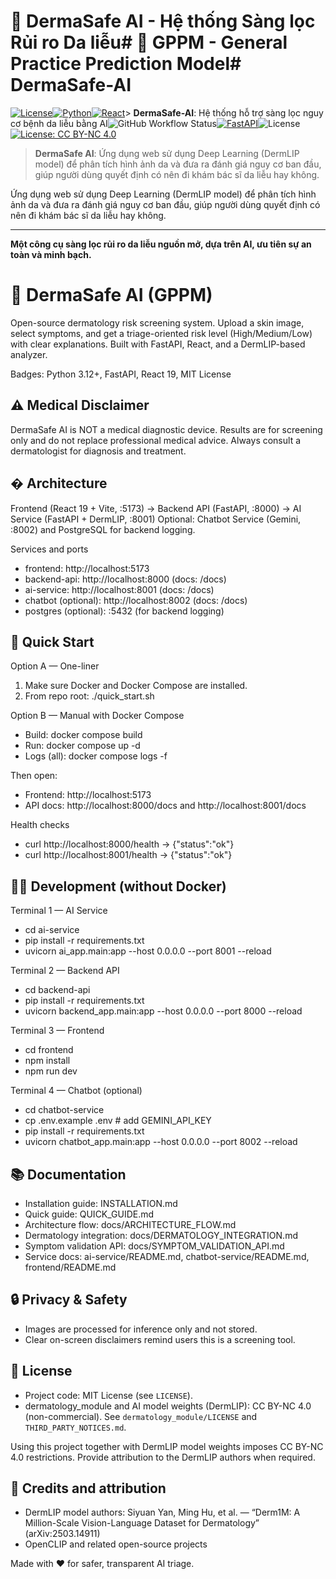 # 🏥 DermaSafe AI - Hệ thống Sàng lọc Rủi ro Da liễu# 🏥 GPPM - General Practice Prediction Model# DermaSafe-AI



[![License](https://img.shields.io/badge/License-MIT-blue.svg)](LICENSE)[![Python](https://img.shields.io/badge/Python-3.12+-blue.svg)](https://www.python.org/)[![React](https://img.shields.io/badge/React-19.1-blue.svg)](https://reactjs.org/)> **DermaSafe-AI**: Hệ thống hỗ trợ sàng lọc nguy cơ bệnh da liễu bằng AI![GitHub Workflow Status](https://img.shields.io/github/actions/workflow/status/mhiunguyen/GPPM/.github/workflows/ci-frontend.yml)[![FastAPI](https://img.shields.io/badge/FastAPI-0.115-green.svg)](https://fastapi.tiangolo.com/)![License](https://img.shields.io/github/license/mhiunguyen/GPPM)[![License: CC BY-NC 4.0](https://img.shields.io/badge/License-CC%20BY--NC%204.0-lightgrey.svg)](LICENSE)

> **DermaSafe AI**: Ứng dụng web sử dụng Deep Learning (DermLIP model) để phân tích hình ảnh da và đưa ra đánh giá nguy cơ ban đầu, giúp người dùng quyết định có nên đi khám bác sĩ da liễu hay không.

Ứng dụng web sử dụng Deep Learning (DermLIP model) để phân tích hình ảnh da và đưa ra đánh giá nguy cơ ban đầu, giúp người dùng quyết định có nên đi khám bác sĩ da liễu hay không.



---

**Một công cụ sàng lọc rủi ro da liễu nguồn mở, dựa trên AI, ưu tiên sự an toàn và minh bạch.**
# 🏥 DermaSafe AI (GPPM)

Open-source dermatology risk screening system. Upload a skin image, select symptoms, and get a triage-oriented risk level (High/Medium/Low) with clear explanations. Built with FastAPI, React, and a DermLIP-based analyzer.

Badges: Python 3.12+, FastAPI, React 19, MIT License

## ⚠️ Medical Disclaimer

DermaSafe AI is NOT a medical diagnostic device. Results are for screening only and do not replace professional medical advice. Always consult a dermatologist for diagnosis and treatment.

## � Architecture

Frontend (React 19 + Vite, :5173) → Backend API (FastAPI, :8000) → AI Service (FastAPI + DermLIP, :8001)
Optional: Chatbot Service (Gemini, :8002) and PostgreSQL for backend logging.

Services and ports
- frontend: http://localhost:5173
- backend-api: http://localhost:8000 (docs: /docs)
- ai-service: http://localhost:8001 (docs: /docs)
- chatbot (optional): http://localhost:8002 (docs: /docs)
- postgres (optional): :5432 (for backend logging)

## 🚀 Quick Start

Option A — One-liner
1) Make sure Docker and Docker Compose are installed.
2) From repo root:
   ./quick_start.sh

Option B — Manual with Docker Compose
- Build: docker compose build
- Run: docker compose up -d
- Logs (all): docker compose logs -f

Then open:
- Frontend: http://localhost:5173
- API docs: http://localhost:8000/docs and http://localhost:8001/docs

Health checks
- curl http://localhost:8000/health → {"status":"ok"}
- curl http://localhost:8001/health → {"status":"ok"}

## 🧑‍💻 Development (without Docker)

Terminal 1 — AI Service
- cd ai-service
- pip install -r requirements.txt
- uvicorn ai_app.main:app --host 0.0.0.0 --port 8001 --reload

Terminal 2 — Backend API
- cd backend-api
- pip install -r requirements.txt
- uvicorn backend_app.main:app --host 0.0.0.0 --port 8000 --reload

Terminal 3 — Frontend
- cd frontend
- npm install
- npm run dev

Terminal 4 — Chatbot (optional)
- cd chatbot-service
- cp .env.example .env  # add GEMINI_API_KEY
- pip install -r requirements.txt
- uvicorn chatbot_app.main:app --host 0.0.0.0 --port 8002 --reload

## 📚 Documentation

- Installation guide: INSTALLATION.md
- Quick guide: QUICK_GUIDE.md
- Architecture flow: docs/ARCHITECTURE_FLOW.md
- Dermatology integration: docs/DERMATOLOGY_INTEGRATION.md
- Symptom validation API: docs/SYMPTOM_VALIDATION_API.md
- Service docs: ai-service/README.md, chatbot-service/README.md, frontend/README.md

## 🔒 Privacy & Safety

- Images are processed for inference only and not stored.
- Clear on-screen disclaimers remind users this is a screening tool.

## 📝 License

- Project code: MIT License (see `LICENSE`).
- dermatology_module and AI model weights (DermLIP): CC BY-NC 4.0 (non-commercial). See `dermatology_module/LICENSE` and `THIRD_PARTY_NOTICES.md`.

Using this project together with DermLIP model weights imposes CC BY-NC 4.0 restrictions. Provide attribution to the DermLIP authors when required.

## 🙌 Credits and attribution

- DermLIP model authors: Siyuan Yan, Ming Hu, et al. — “Derm1M: A Million-Scale Vision-Language Dataset for Dermatology” (arXiv:2503.14911)
- OpenCLIP and related open-source projects

Made with ❤️ for safer, transparent AI triage.
